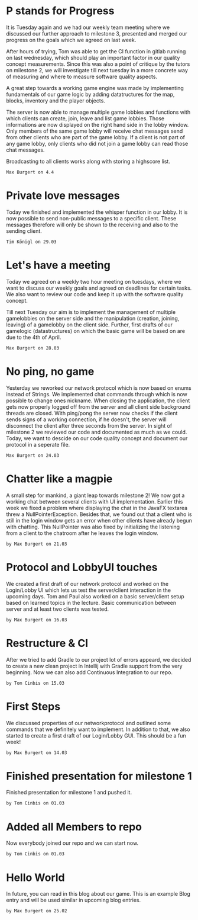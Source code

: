 # P stands for Progress
It is Tuesday again and we had our weekly team meeting where we discussed our further approach to milestone 3, presented and merged our progress on the goals which we agreed on last week. 

After hours of trying, Tom was able to get the CI function in gitlab running on last wednesday, which should play an important factor in our quality concept measurements. Since this was also a point of critique by the tutors on milestone 2, we will investigate till next tuesday in a more concrete way of measuring and where to measure software quality aspects.

A great step towards a working game engine was made by implementing fundamentals of our game logic by adding datatructures for the map, blocks, inventory and the player objects. 

The server is now able to manage multiple game lobbies and functions with which clients can create, join, leave and list game lobbies. Those informations are now displayed on the right hand side in the lobby window. Only members of the same game lobby will receive chat messages send from other clients who are part of the game lobby. If a client is not part of any game lobby, only clients who did not join a game lobby can read those chat messages. 

Broadcasting to all clients works along with storing a highscore list.

`Max Burgert on 4.4`

# Private love messages
Today we finished and implemented the whisper function in our lobby. It is now possible to send non-public messages to a specific client. These messages therefore will only be shown to the receiving and also to the sending client.

`Tim Königl on 29.03`

# Let's have a meeting
Today we agreed on a weekly two hour meeting on tuesdays, where we want to discuss our weekly goals and agreed on deadlines for certain tasks. We also want to review our code and keep it up with the software quality concept.

Till next Tuesday our aim is to implement the management of multiple gamelobbies on the server side and the manipulation (creation, joining, leaving) of a gamelobby on the client side. Further, first drafts of our gamelogic (datastructures) on which the basic game will be based on are due to the 4th of April. 

`Max Burgert on 28.03`

# No ping, no game
Yesterday we reworked our network protocol which is now based on enums instead of Strings. We implemented chat commands through which is now possible to change ones nickname. When closing the application, the client gets now properly logged off from the server and all client side background threads are closed. With ping/pong the server now checks if the client sends signs of a working connection, if he doesn't, the server will disconnect the client after three seconds from the server. In sight of milestone 2 we reviewed our code and documented as much as we could. Today, we want to descide on our code quality concept and document our protocol in a seperate file.

`Max Burgert on 24.03`

# Chatter like a magpie
A small step for mankind, a giant leap towards milestone 2! We now got a working chat between several clients with UI implementation. Earlier this week we fixed a problem where displaying the chat in the JavaFX textarea threw a NullPointerException. Besides that, we found out that a client who is still in the login window gets an error when other clients have already begun with chatting. This NullPointer was also fixed by initializing the listening from a client to the chatroom after he leaves the login window.

`by Max Burgert on 21.03`

# Protocol and LobbyUI touches 
We created a first draft of our network protocol and worked on the Login/Lobby UI which lets us test the server/client interaction in the upcoming days. Tom and Paul also worked on a basic server/client setup based on learned topics in the lecture. Basic communication between  server and at least two clients was tested.

`by Max Burgert on 16.03`

# Restructure & CI
After we tried to add Gradle to our project lot of errors appeard, we decided to create a new clean project in Intellij with Gradle support from the very beginning.
Now we can also add Continuous Integration to our repo.

`by Tom Cinbis on 15.03`

# First Steps
We discussed properties of our networkprotocol and outlined some commands that we definitely want to implement. In addition to that, we also started to create a first draft of our Login/Lobby GUI. This should be a fun week!

`by Max Burgert on 14.03`

# Finished presentation for milestone 1
Finished presentation for milestone 1 and pushed it.

`by Tom Cinbis on 01.03`

# Added all Members to repo
Now everybody joined our repo and we can start now.

`by Tom Cinbis on 01.03`

# Hello World
In future, you can read in this blog about our game. This is an example Blog entry and will be used similar in upcoming blog entries.

`by Max Burgert on 25.02`
